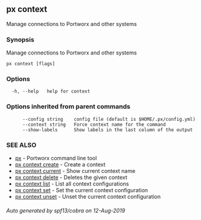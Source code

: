 ## px context

Manage connections to Portworx and other systems

### Synopsis

Manage connections to Portworx and other systems

```
px context [flags]
```

### Options

```
  -h, --help   help for context
```

### Options inherited from parent commands

```
      --config string    config file (default is $HOME/.px/config.yml)
      --context string   Force context name for the command
      --show-labels      Show labels in the last column of the output
```

### SEE ALSO

* [px](px.md)	 - Portworx command line tool
* [px context create](px_context_create.md)	 - Create a context
* [px context current](px_context_current.md)	 - Show current context name
* [px context delete](px_context_delete.md)	 - Deletes the given context
* [px context list](px_context_list.md)	 - List all context configurations
* [px context set](px_context_set.md)	 - Set the current context configuration
* [px context unset](px_context_unset.md)	 - Unset the current context configuration

###### Auto generated by spf13/cobra on 12-Aug-2019
